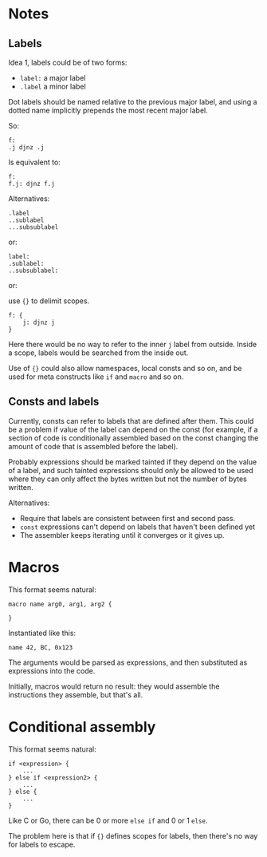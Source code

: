 Notes
=====

Labels
------

Idea 1, labels could be of two forms:

  * `label:` a major label
  * `.label` a minor label

Dot labels should be named relative to the previous major label, and using a dotted name implicitly prepends the most recent major label.

So:

    f:
    .j djnz .j

Is equivalent to:

    f:
    f.j: djnz f.j


Alternatives:

    .label
    ..sublabel
    ...subsublabel

or:

    label:
    .sublabel:
    ..subsublabel:

or:

use `{}` to delimit scopes.

    f: {
        j: djnz j
    }

Here there would be no way to refer to the inner `j` label from outside. Inside a scope, labels would be searched from the inside out.

Use of `{}` could also allow namespaces, local consts and so on, and be used for meta constructs like `if` and `macro` and so on.


Consts and labels
-----------------

Currently, consts can refer to labels that are defined after them. This could be a problem if value of the label can depend on the const (for example, if
a section of code is conditionally assembled based on the const changing the amount of code that is assembled before the label).

Probably expressions should be marked tainted if they depend on the value of a label, and such tainted expressions should only be allowed to be used where they can only affect the bytes written but not the number of bytes written.

Alternatives:

* Require that labels are consistent between first and second pass.
* `const` expressions can't depend on labels that haven't been defined yet
* The assembler keeps iterating until it converges or it gives up.


Macros
======

This format seems natural:

    macro name arg0, arg1, arg2 {
        
    }

Instantiated like this:

    name 42, BC, 0x123

The arguments would be parsed as expressions, and then substituted as expressions into the code.

Initially, macros would return no result: they would assemble the instructions they assemble, but that's all.


Conditional assembly
====================

This format seems natural:

    if <expression> {
        ...
    } else if <expression2> {
        ...
    } else {
        ...
    }

Like C or Go, there can be 0 or more `else if` and 0 or 1 `else`.

The problem here is that if `{}` defines scopes for labels, then there's no way for labels to escape.
